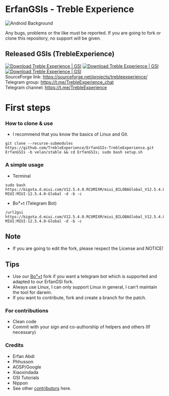 # ErfanGSIs - Treble Experience

![Android Background](https://i.imgur.com/gDeUsDm_d.webp?maxwidth=760&fidelity=grand)

Any bugs, problems or the like must be reported. If you are going to fork or clone this repository, no support will be given.

## Released GSIs (TrebleExperience)
[![Download Treble Experience | GSI](https://img.shields.io/sourceforge/dm/trebleexperience.svg)](https://sourceforge.net/projects/trebleexperience/files/latest/download)
[![Download Treble Experience | GSI](https://img.shields.io/sourceforge/dt/trebleexperience.svg)](https://sourceforge.net/projects/trebleexperience/files/latest/download)
[![Download Treble Experience | GSI](https://img.shields.io/sourceforge/dd/trebleexperience.svg)](https://sourceforge.net/projects/trebleexperience/files/latest/download)  
SourceForge link: https://sourceforge.net/projects/trebleexperience/  
Telegram group: https://t.me/TrebleExperience_chat  
Telegram channel: https://t.me/TrebleExperience

# First steps

### How to clone & use
* I recommend that you know the basics of Linux and Git.
```
git clone --recurse-submodules https://github.com/TrebleExperience/ErfanGSIs-TrebleExperience.git ErfanGSIs -b velan/stable && cd ErfanGSIs; sudo bash setup.sh
```

### A simple usage
* Terminal
```
sudo bash https://bigota.d.miui.com/V12.5.4.0.RCUMIXM/miui_BILOBAGlobal_V12.5.4.0.RCUMIXM_52f6574211_11.0.zip MIUI:MIUI-12.5.4.0-Global -d -b -c
```
* Bo³+t (Telegram Bot)
```
/url2gsi https://bigota.d.miui.com/V12.5.4.0.RCUMIXM/miui_BILOBAGlobal_V12.5.4.0.RCUMIXM_52f6574211_11.0.zip MIUI:MIUI-12.5.4.0-Global -d -b -c
```

## Note
* If you are going to edit the fork, please respect the License and NOTICE!

## Tips
* Use our [Bo³+t](https://github.com/TrebleExperience/Bot3) fork if you want a telegram bot which is supported and adapted to our ErfanGSI fork.
* Always use Linux, I can only support Linux in general, I can't maintain the tool for darwin.
* If you want to contribute, fork and create a branch for the patch.

### For contributions
* Clean code
* Commit with your sign and co-authorship of helpers and others (If necessary)

### Credits
* Erfan Abdi
* Phhusson
* AOSP/Google
* Xiaoxindada
* GSI Tutorials
* Nippon
* See other [contributors](https://github.com/TrebleExperience/ErfanGSIs-TrebleExperience/graphs/contributors) here.
